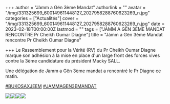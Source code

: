 +++
author = "Jàmm a Gën 3ème Mandat"
authorlink = ""
avatar = "/img/331325699_600149611448127_2027958288760623269_n.jpg"
categories = ["Actualités"]
cover = "/img/331325699_600149611448127_2027958288760623269_n.jpg"
date = 2023-02-18T00:00:00Z
lastmod = ""
tags = ["JÀMM A GËN 3ÈME MANDAT RENCONTRE Pr Cheikh Oumar Diagne"]
title = "Jàmm a Gën 3ème Mandat rencontre Pr Cheikh Oumar Diagne"

+++
Le Rassemblement pour la Vérité (RV) du Pr Cheikh Oumar Diagne marque son adhésion à la mise en place d'un large front des forces vives contre la 3ème candidature du président Macky SALL.

Une délégation de Jàmm a Gën 3ème mandat a rencontré le Pr Diagne ce matin.

[#BUKOSAXJEEM](https://www.facebook.com/hashtag/bukosaxjeem?__eep__=6&__cft__\[0\]=AZUHmfNroN2pCLycCDPKHe-6AeDh0czyb0QEfN0iBxnayqukZYHlMY2IydqSkK-lsM5frY_Kh4py5VUWMA8BvYQ-IP4LB3A8pkgp1fMdFIQW9opLNMYXVtFj2gKv75UJ9jYiuHG0e7YKFtsAAINP-mw0Q1_pY47wrsuL8XloOSgHl_nqX-m-KFhV92i_P0DlZPk&__tn__=*NK-R) [#JAMMAGEN3EMANDAT](https://www.facebook.com/hashtag/jammagen3emandat?__eep__=6&__cft__\[0\]=AZUHmfNroN2pCLycCDPKHe-6AeDh0czyb0QEfN0iBxnayqukZYHlMY2IydqSkK-lsM5frY_Kh4py5VUWMA8BvYQ-IP4LB3A8pkgp1fMdFIQW9opLNMYXVtFj2gKv75UJ9jYiuHG0e7YKFtsAAINP-mw0Q1_pY47wrsuL8XloOSgHl_nqX-m-KFhV92i_P0DlZPk&__tn__=*NK-R)

![](/img/331325699_600149611448127_2027958288760623269_n.jpg)![](/img/331303821_1690726184679986_866875815537996631_n.jpg)![](/img/331940295_501018232235598_5422439351912459012_n.jpg)![](/img/328128082_931172917874630_491643016038105970_n.jpg)